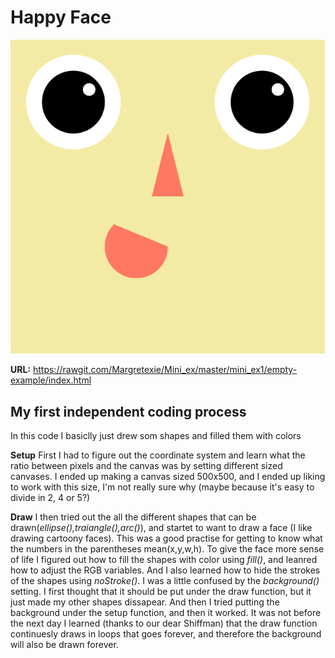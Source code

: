 # Happy Face

![alt tekst](Udklip.PNG)

**URL:** https://rawgit.com/Margretexie/Mini_ex/master/mini_ex1/empty-example/index.html

## My first independent coding process
In this code I basiclly just drew som shapes and filled them with colors

**Setup**
First I had to figure out the coordinate system and learn what the ratio between pixels and the canvas was by setting different sized canvases. I ended up making a canvas sized 500x500, and I ended up liking to work with this size, I'm not really sure why (maybe because it's easy to divide in 2, 4 or 5?)

**Draw**
I then tried out the all the different shapes that can be drawn(*ellipse(),traiangle(),arc()*), and startet to want to draw a face (I like drawing cartoony faces). This was a good practise for getting to know what the numbers in the parentheses mean(x,y,w,h).
To give the face more sense of life I figured out how to fill the shapes with color using *fill()*, and leanred how to adjust the RGB variables. And I also learned how to hide the strokes of the shapes using *noStroke()*.
I was a little confused by the *background()* setting. I first thought that it should be put under the draw function, but it just made my other shapes dissapear. And then I tried putting the background under the setup function, and then it worked. It was not before the next day I learned (thanks to our dear Shiffman) that the draw function continuesly draws in loops that goes forever, and therefore the background will also be drawn forever.
